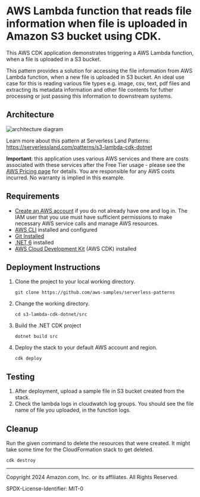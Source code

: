 # AWS Lambda function that reads file information when file is uploaded in Amazon S3 bucket using CDK.

This AWS CDK application demonstrates triggering a AWS Lambda function, when a file is uploaded in a S3 bucket.

This pattern provides a solution for accessing the file information from AWS Lambda function, when a new file is uploaded in S3 bucket. An ideal use case for this is reading various file types e.g. image, csv, text, pdf files and extracting its metadata information and other file contents for futher processing or just passing this information to downstream systems.

## Architecture 
![architecture diagram](images/architecture.png)

Learn more about this pattern at Serverless Land Patterns: https://serverlessland.com/patterns/s3-lambda-cdk-dotnet

**Important**: this application uses various AWS services and there are costs associated with these services after the Free Tier usage - please see the [AWS Pricing page](https://aws.amazon.com/pricing/) for details. You are responsible for any AWS costs incurred. No warranty is implied in this example.

## Requirements

* [Create an AWS account](https://portal.aws.amazon.com/gp/aws/developer/registration/index.html) if you do not already have one and log in. The IAM user that you use must have sufficient permissions to make necessary AWS service calls and manage AWS resources.
* [AWS CLI](https://docs.aws.amazon.com/cli/latest/userguide/install-cliv2.html) installed and configured
* [Git Installed](https://git-scm.com/book/en/v2/Getting-Started-Installing-Git)
* [.NET 6](https://dotnet.microsoft.com/en-us/download/dotnet/6.0) installed
* [AWS Cloud Development Kit](https://docs.aws.amazon.com/cdk/latest/guide/cli.html) (AWS CDK) installed

## Deployment Instructions

1. Clone the project to your local working directory.
    ```
    git clone https://github.com/aws-samples/serverless-patterns
    ```
2. Change the working directory.
    ```
    cd s3-lambda-cdk-dotnet/src
    ```
3. Build the .NET CDK project
    ```
    dotnet build src
    ```
4. Deploy the stack to your default AWS account and region.
    ```
    cdk deploy
    ```

## Testing

1. After deployment, upload a sample file in S3 bucket created from the stack.
2. Check the lambda logs in cloudwatch log groups. You should see the file name of file you uploaded, in the function logs.


## Cleanup

Run the given command to delete the resources that were created. It might take some time for the CloudFormation stack to get deleted.
```
cdk destroy
```
----
Copyright 2024 Amazon.com, Inc. or its affiliates. All Rights Reserved.

SPDX-License-Identifier: MIT-0
